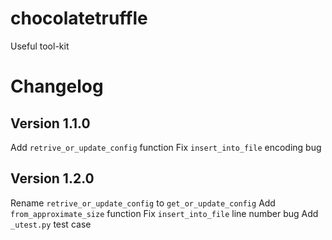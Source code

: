 # chocolatetruffle
Useful tool-kit

# Changelog
## Version 1.1.0
Add `retrive_or_update_config` function
Fix `insert_into_file` encoding bug

## Version 1.2.0
Rename `retrive_or_update_config` to `get_or_update_config`
Add `from_approximate_size` function
Fix `insert_into_file` line number bug
Add `_utest.py` test case
